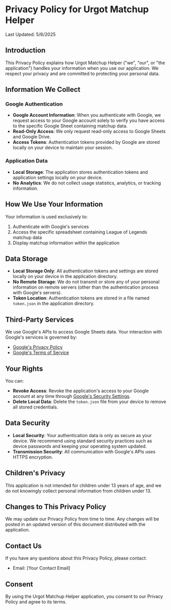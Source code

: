 # Privacy Policy for Urgot Matchup Helper

Last Updated: 5/6/2025

## Introduction

This Privacy Policy explains how Urgot Matchup Helper ("we", "our", or "the application") handles your information when you use our application. We respect your privacy and are committed to protecting your personal data.

## Information We Collect

### Google Authentication

- **Google Account Information**: When you authenticate with Google, we request access to your Google account solely to verify you have access to the specific Google Sheet containing matchup data.
- **Read-Only Access**: We only request read-only access to Google Sheets and Google Drive.
- **Access Tokens**: Authentication tokens provided by Google are stored locally on your device to maintain your session.

### Application Data

- **Local Storage**: The application stores authentication tokens and application settings locally on your device.
- **No Analytics**: We do not collect usage statistics, analytics, or tracking information.

## How We Use Your Information

Your information is used exclusively to:

1. Authenticate with Google's services
2. Access the specific spreadsheet containing League of Legends matchup data
3. Display matchup information within the application

## Data Storage

- **Local Storage Only**: All authentication tokens and settings are stored locally on your device in the application directory.
- **No Remote Storage**: We do not transmit or store any of your personal information on remote servers (other than the authentication process with Google's servers).
- **Token Location**: Authentication tokens are stored in a file named `token.json` in the application directory.

## Third-Party Services

We use Google's APIs to access Google Sheets data. Your interaction with Google's services is governed by:
- [Google's Privacy Policy](https://policies.google.com/privacy)
- [Google's Terms of Service](https://policies.google.com/terms)

## Your Rights

You can:
- **Revoke Access**: Revoke the application's access to your Google account at any time through [Google's Security Settings](https://myaccount.google.com/permissions).
- **Delete Local Data**: Delete the `token.json` file from your device to remove all stored credentials.

## Data Security

- **Local Security**: Your authentication data is only as secure as your device. We recommend using standard security practices such as device passwords and keeping your operating system updated.
- **Transmission Security**: All communication with Google's APIs uses HTTPS encryption.

## Children's Privacy

This application is not intended for children under 13 years of age, and we do not knowingly collect personal information from children under 13.

## Changes to This Privacy Policy

We may update our Privacy Policy from time to time. Any changes will be posted in an updated version of this document distributed with the application.

## Contact Us

If you have any questions about this Privacy Policy, please contact:
- Email: [Your Contact Email]

## Consent

By using the Urgot Matchup Helper application, you consent to our Privacy Policy and agree to its terms. 
